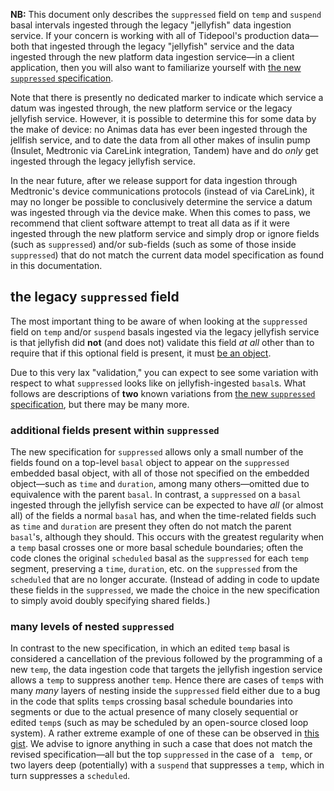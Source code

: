 **NB:** This document only describes the `suppressed` field on `temp` and `suspend` basal intervals ingested through the legacy "jellyfish" data ingestion service. If your concern is working with all of Tidepool's production data—both that ingested through the legacy "jellyfish" service and the data ingested through the new platform data ingestion service—in a client application, then you will also want to familiarize yourself with [the new `suppressed` specification](./suppressed.md).

Note that there is presently no dedicated marker to indicate which service a datum was ingested through, the new platform service or the legacy jellyfish service. However, it is possible to determine this for some data by the make of device: no Animas data has ever been ingested through the jellfish service, and to date the data from all other makes of insulin pump (Insulet, Medtronic via CareLink integration, Tandem) have and do *only* get ingested through the legacy jellyfish service.

In the near future, after we release support for data ingestion through Medtronic's device communications protocols (instead of via CareLink), it may no longer be possible to conclusively determine the service a datum was ingested through via the device make. When this comes to pass, we recommend that client software attempt to treat all data as if it were ingested through the new platform service and simply drop or ignore fields (such as `suppressed`) and/or sub-fields (such as some of those inside `suppressed`) that do not match the current data model specification as found in this documentation.

## the legacy `suppressed` field

The most important thing to be aware of when looking at the `suppressed` field on `temp` and/or `suspend` basals ingested via the legacy jellyfish service is that jellyfish did **not** (and does not) validate this field *at all* other than to require that if this optional field is present, it must [be an object](https://github.com/tidepool-org/jellyfish/blob/master/lib/schema/basal.js#L162).

Due to this very lax "validation," you can expect to see some variation with respect to what `suppressed` looks like on jellyfish-ingested `basal`s. What follows are descriptions of **two** known variations from [the new `suppressed` specification](./suppressed.md), but there may be many more.

### additional fields present within `suppressed`

The new specification for `suppressed` allows only a small number of the fields found on a top-level `basal` object to appear on the `suppressed` embedded basal object, with all of those not specified on the embedded object—such as `time` and `duration`, among many others—omitted due to equivalence with the parent `basal`. In contrast, a `suppressed` on a `basal` ingested through the jellyfish service can be expected to have *all* (or almost all) of the fields a normal `basal` has, and when the time-related fields such as `time` and `duration` are present they often do not match the parent `basal`'s, although they should. This occurs with the greatest regularity when a `temp` basal crosses one or more basal schedule boundaries; often the code clones the original `scheduled` basal as the `suppressed` for each `temp` segment, preserving a `time`, `duration`, etc. on the `suppressed` from the `scheduled` that are no longer accurate. (Instead of adding in code to update these fields in the `suppressed`, we made the choice in the new specification to simply avoid doubly specifying shared fields.)

### many levels of nested `suppressed`

In contrast to the new specification, in which an edited `temp` basal is considered a cancellation of the previous followed by the programming of a new `temp`, the data ingestion code that targets the jellyfish ingestion service allows a `temp` to suppress another `temp`. Hence there are cases of `temp`s with many *many* layers of nesting inside the `suppressed` field either due to a bug in the code that splits `temp`s crossing basal schedule boundaries into segments or due to the actual presence of many closely sequential or edited `temp`s (such as may be scheduled by an open-source closed loop system). A rather extreme example of one of these can be observed in [this gist](https://gist.github.com/darinkrauss/7a91115d0d3475e4b11e559bf6dcdcaf). We advise to ignore anything in such a case that does not match the revised specification—all but the top `suppressed` in the case of a ` temp`, or two layers deep (potentially) with a `suspend` that suppresses a `temp`, which in turn suppresses a `scheduled`.
